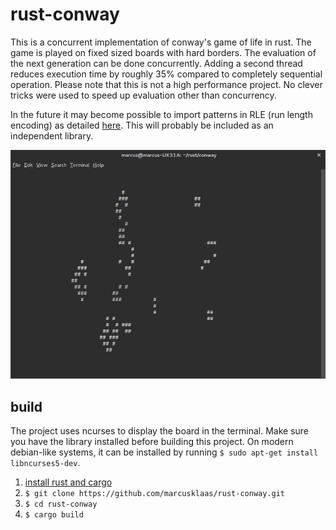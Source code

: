 rust-conway
===========

This is a concurrent implementation of conway's game of life in rust. The game is played on fixed sized boards with hard borders. The evaluation of the next generation can be done concurrently. Adding a second thread reduces execution time by roughly 35% compared to completely sequential operation. Please note that this is not a high performance project. No clever tricks were used to speed up evaluation other than concurrency.



In the future it may become possible to import patterns in RLE (run length encoding) as detailed [here](http://www.conwaylife.com/wiki/Run_Length_Encoded). This will probably be included as an independent library.

![example of rust-conway in the terminal](example.png)

build
-----

The project uses ncurses to display the board in the terminal. Make sure you have the library installed before building this project. On modern debian-like systems, it can be installed by running `$ sudo apt-get install libncurses5-dev`.

1. [install rust and cargo](http://www.rust-lang.org/install.html)
2. `$ git clone https://github.com/marcusklaas/rust-conway.git`
3. `$ cd rust-conway`
4. `$ cargo build`
